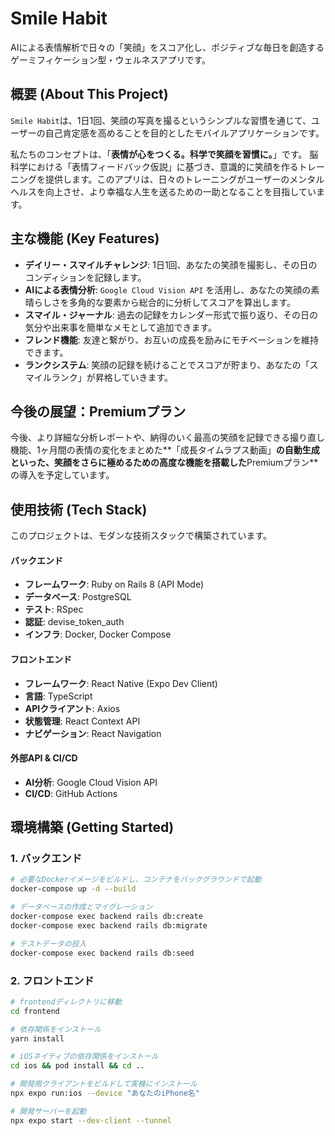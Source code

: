 # Smile Habit

AIによる表情解析で日々の「笑顔」をスコア化し、ポジティブな毎日を創造するゲーミフィケーション型・ウェルネスアプリです。

## 概要 (About This Project)

`Smile Habit`は、1日1回、笑顔の写真を撮るというシンプルな習慣を通じて、ユーザーの自己肯定感を高めることを目的としたモバイルアプリケーションです。

私たちのコンセプトは、「**表情が心をつくる。科学で笑顔を習慣に。**」です。
脳科学における「表情フィードバック仮説」に基づき、意識的に笑顔を作るトレーニングを提供します。このアプリは、日々のトレーニングがユーザーのメンタルヘルスを向上させ、より幸福な人生を送るための一助となることを目指しています。

## 主な機能 (Key Features)

* **デイリー・スマイルチャレンジ**: 1日1回、あなたの笑顔を撮影し、その日のコンディションを記録します。
* **AIによる表情分析**: `Google Cloud Vision API` を活用し、あなたの笑顔の素晴らしさを多角的な要素から総合的に分析してスコアを算出します。
* **スマイル・ジャーナル**: 過去の記録をカレンダー形式で振り返り、その日の気分や出来事を簡単なメモとして追加できます。
* **フレンド機能**: 友達と繋がり、お互いの成長を励みにモチベーションを維持できます。
* **ランクシステム**: 笑顔の記録を続けることでスコアが貯まり、あなたの「スマイルランク」が昇格していきます。

## 今後の展望：Premiumプラン
今後、より詳細な分析レポートや、納得のいく最高の笑顔を記録できる撮り直し機能、1ヶ月間の表情の変化をまとめた**「成長タイムラプス動画」**の自動生成といった、笑顔をさらに極めるための高度な機能を搭載した**Premiumプラン**の導入を予定しています。

## 使用技術 (Tech Stack)

このプロジェクトは、モダンな技術スタックで構築されています。

#### バックエンド
* **フレームワーク**: Ruby on Rails 8 (API Mode)
* **データベース**: PostgreSQL
* **テスト**: RSpec
* **認証**: devise_token_auth
* **インフラ**: Docker, Docker Compose

#### フロントエンド
* **フレームワーク**: React Native (Expo Dev Client)
* **言語**: TypeScript
* **APIクライアント**: Axios
* **状態管理**: React Context API
* **ナビゲーション**: React Navigation

#### 外部API & CI/CD
* **AI分析**: Google Cloud Vision API
* **CI/CD**: GitHub Actions

## 環境構築 (Getting Started)

### 1. バックエンド
```bash
# 必要なDockerイメージをビルドし、コンテナをバックグラウンドで起動
docker-compose up -d --build

# データベースの作成とマイグレーション
docker-compose exec backend rails db:create
docker-compose exec backend rails db:migrate

# テストデータの投入
docker-compose exec backend rails db:seed
```

### 2. フロントエンド
```bash
# frontendディレクトリに移動
cd frontend

# 依存関係をインストール
yarn install

# iOSネイティブの依存関係をインストール
cd ios && pod install && cd ..

# 開発用クライアントをビルドして実機にインストール
npx expo run:ios --device "あなたのiPhone名"

# 開発サーバーを起動
npx expo start --dev-client --tunnel
```
